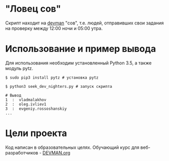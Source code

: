 # "Ловец сов"

Скрипт находит на [devman](https://devman.org) "сов", т.е. людей, отправивших свои задания на проверку между 12:00 ночи и 05:00 утра.

# Использование и пример вывода

Для использования необходим установленный Python 3.5, а также модуль pytz.

```bush
$ sudo pip3 install pytz # установка pytz

$ python3 seek_dev_nighters.py # запуск скрипта

# Вывод
1  :  vladmalakhov
2  :  oleg.ivliev1
3  :  evgeniy.rossoshanskiy
...
```
# Цели проекта

Код написан в образовательных целях. Обучающий курс для веб-разработчиков - [DEVMAN.org](https://devman.org)
